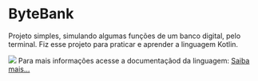 # ByteBank
Projeto simples, simulando algumas funções de um banco digital, pelo terminal. Fiz esse projeto 
para praticar e aprender a linguagem Kotlin.

<img src="https://logowik.com/content/uploads/images/kotlin.jpg" />
Para mais informações acesse a documentaçãod da linguagem:
<a href="https://kotlinlang.org/docs/home.html"> Saiba mais... </a>
